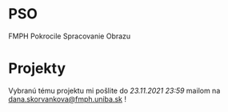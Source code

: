 # PSO
FMPH Pokrocile Spracovanie Obrazu

# Projekty
Vybranú tému projektu mi pošlite do *23.11.2021 23:59* mailom na dana.skorvankova@fmph.uniba.sk !

